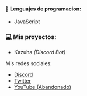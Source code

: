 #### 🔧 Lenguajes de programacion:
- JavaScript

### 💻 Mis proyectos:
- Kazuha *(Discord Bot)*


Mis redes sociales: </br>
- [Discord](https://discord.com/users/419574607020949505)<br>
- [Twitter](https://twitter.com/_SebasTD)<br>
- [YouTube (Abandonado)](https://www.youtube.com/c/AtlasTD)<br>
